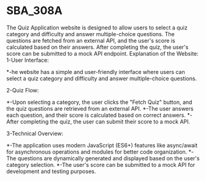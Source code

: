 # SBA_308A
The Quiz Application website is designed to allow users to select a quiz category and difficulty and answer multiple-choice questions. 
The questions are fetched from an external API, and the user's score is calculated based on their answers. After completing the quiz, the user's score can be submitted to a mock API endpoint.
Explanation of the Website:
1-User Interface:

*-he website has a simple and user-friendly interface where users can select a quiz category and difficulty and answer multiple-choice questions.

2-Quiz Flow:

*-Upon selecting a category, the user clicks the "Fetch Quiz" button, and the quiz questions are retrieved from an external API.
*-The user answers each question, and their score is calculated based on correct answers.
*-After completing the quiz, the user can submit their score to a mock API.

3-Technical Overview:

*-The application uses modern JavaScript (ES6+) features like async/await for asynchronous operations and modules for better code organization.
*-The questions are dynamically generated and displayed based on the user's category selection.
*-The user's score can be submitted to a mock API for development and testing purposes.

